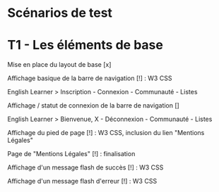 # Scénarios de test

# T1 - Les éléments de base

Mise en place du layout de base [x]

Affichage basique de la barre de navigation [!] : W3 CSS

English Learner > Inscription - Connexion - Communauté - Listes

Affichage / statut de connexion de la barre de navigation []

English Learner > Bienvenue, X - Déconnexion - Communauté - Listes

Affichage du pied de page [!] : W3 CSS, inclusion du lien "Mentions Légales"

Page de "Mentions Légales" [!] : finalisation

Affichage d'un message flash de succès [!] : W3 CSS

Affichage d'un message flash d'erreur [!] : W3 CSS



















